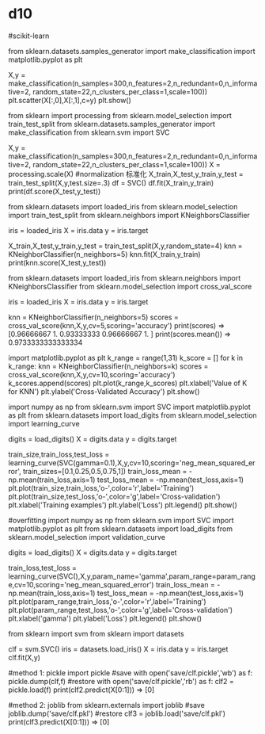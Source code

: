 # d10
#scikit-learn

from sklearn.datasets.samples_generator import make_classification
import matplotlib.pyplot as plt

X,y = make_classification(n_samples=300,n_features=2,n_redundant=0,n_informative=2,
                          random_state=22,n_clusters_per_class=1,scale=100))
plt.scatter(X[:,0],X[:,1],c=y)
plt.show()

from sklearn import processing
from sklearn.model_selection import train_test_split
from sklearn.datasets.samples_generator import make_classification
from sklearn.svm import SVC

X,y = make_classification(n_samples=300,n_features=2,n_redundant=0,n_informative=2,
                          random_state=22,n_clusters_per_class=1,scale=100))
X = processing.scale(X)     #normalization 标准化
X_train,X_test,y_train,y_test = train_test_split(X,y,test.size=.3)
df = SVC()
df.fit(X_train,y_train)
print(df.score(X_test,y_test))

from sklearn.datasets import loaded_iris
from sklearn.model_selection import train_test_split
from sklearn.neighbors import KNeighborsClassifier

iris = loaded_iris
X = iris.data
y = iris.target

X_train,X_test,y_train,y_test = train_test_split(X,y,random_state=4)
knn = KNeighborClassifier(n_neighbors=5)
knn.fit(X_train,y_train)
print(knn.score(X_test,y_test))

from sklearn.datasets import loaded_iris
from sklearn.neighbors import KNeighborsClassifier
from sklearn.model_selection import cross_val_score

iris = loaded_iris
X = iris.data
y = iris.target

knn = KNeighborClassifier(n_neighbors=5)
scores = cross_val_score(knn,X,y,cv=5,scoring='accuracy')
print(scores) => [0.96666667 1.         0.93333333 0.96666667 1.        ]
print(scores.mean()) => 0.9733333333333334

import matplotlib.pyplot as plt
k_range = range(1,31)
k_score = []
for k in k_range:
    knn = KNeighborClassifier(n_neighbors=k)
    scores = cross_val_score(knn,X,y,cv=10,scoring='accuracy')
    k_scores.append(scores)
plt.plot(k_range,k_scores)
plt.xlabel('Value of K for KNN')
plt.ylabel('Cross-Validated Accuracy')
plt.show()

import numpy as np
from sklearn.svm import SVC
import matplotlib.pyplot as plt
from sklearn.datasets import load_digits
from sklearn.model_selection import learning_curve

digits = load_digits()
X = digits.data
y = digits.target

train_size,train_loss,test_loss = learning_curve(SVC(gamma=0.1),X,y,cv=10,scoring='neg_mean_squared_error',
    train_sizes=[0.1,0.25,0.5,0.75,1])
train_loss_mean = -np.mean(train_loss,axis=1)
test_loss_mean = -np.mean(test_loss,axis=1)
plt.plot(train_size,train_loss,'o-',color='r',label='Training')
plt.plot(train_size,test_loss,'o-',color='g',label='Cross-validation')
plt.xlabel('Training examples')
plt.ylabel('Loss')
plt.legend()
plt.show()

#overfitting
import numpy as np
from sklearn.svm import SVC
import matplotlib.pyplot as plt
from sklearn.datasets import load_digits
from sklearn.model_selection import validation_curve

digits = load_digits()
X = digits.data
y = digits.target

train_loss,test_loss = learning_curve(SVC(),X,y,param_name='gamma',param_range=param_range,cv=10,scoring='neg_mean_squared_error')
train_loss_mean = -np.mean(train_loss,axis=1)
test_loss_mean = -np.mean(test_loss,axis=1)
plt.plot(param_range,train_loss,'o-',color='r',label='Training')
plt.plot(param_range,test_loss,'o-',color='g',label='Cross-validation')
plt.xlabel('gamma')
plt.ylabel('Loss')
plt.legend()
plt.show()

from sklearn import svm
from sklearn import datasets

clf = svm.SVC()
iris = datasets.load_iris()
X = iris.data
y = iris.target
clf.fit(X,y)

#method 1: pickle
import pickle
#save
with open('save/clf.pickle','wb') as f:
    pickle.dump(clf,f)
#restore
with open('save/clf.pickle','rb') as f:
    clf2 = pickle.load(f)
    print(clf2.predict(X[0:1])) => [0]

#method 2: joblib
from sklearn.externals import joblib
#save
joblib.dump('save/clf.pkl')
#restore
clf3 = joblib.load('save/clf.pkl')
print(clf3.predict(X[0:1])) => [0]
